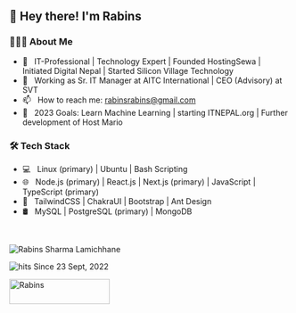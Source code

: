 <h2>👋 Hey there! I'm Rabins</h2>

<h3> 👨🏻‍💻 About Me </h3>

- 🤔 &nbsp; IT-Professional | Technology Expert | Founded HostingSewa | Initiated Digital Nepal | Started Silicon Village Technology
- 💼 &nbsp; Working as Sr. IT Manager at AITC International | CEO (Advisory) at SVT
- 📫 &nbsp; How to reach me: rabinsrabins@gmail.com
- 🥅 &nbsp; 2023 Goals: Learn Machine Learning | starting ITNEPAL.org | Further development of Host Mario

<h3> 🛠 Tech Stack </h3>

- 💻 &nbsp; Linux (primary) | Ubuntu | Bash Scripting 
- 🌐 &nbsp; Node.js  (primary) | React.js | Next.js  (primary) | JavaScript | TypeScript (primary)
- 💈 &nbsp; TailwindCSS | ChakraUI | Bootstrap | Ant Design
- 🛢 &nbsp; MySQL | PostgreSQL  (primary) | MongoDB

<br/>




<p><img align="center" src="https://github-readme-streak-stats.herokuapp.com/?user=rabinsxp&" alt="Rabins Sharma Lamichhane" /></p>

![hits](https://visitor-badge.laobi.icu/badge?page_id=rabinsxp) Since 23 Sept, 2022

<p>
<a href="https://www.buymeacoffee.com/rabins"> <img align="left" src="https://cdn.buymeacoffee.com/buttons/v2/default-yellow.png" height="45" width="180" alt="Rabins" /></a>
</p>
<!--
**rabinsxp/rabinsxp** is a ✨ _special_ ✨ repository because its `README.md` (this file) appears on your GitHub profile.

Here are some ideas to get you started:

- 🔭 I’m currently working on Host Mario, an ultimate web hosting automation solution.
- 🌱 I’m currently learning ...
- 👯 I’m looking to collaborate on ...
- 🤔 I’m looking for help with ...
- 💬 Ask me about ...
- 📫 How to reach me: ...
- 😄 Pronouns: ...
- ⚡ Fun fact: ...
-->
